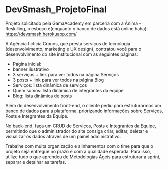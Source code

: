 # DevSmash_ProjetoFinal

Projeto solicitado pela GamaAcademy em parceria com a Ânima - Reskilling, o esboço é(enquanto o banco de dados está online haha): https://devsmash.herokuapp.com/

A Agência fictícia Cronos, que presta serviços de tecnologia (desenvolvimento,
marketing e UX design), contratou você para o desenvolvimento do site institucional com
as seguintes páginas:

- Página inicial:
- banner ilustrativo
- 3 serviços + link para ver todos na página Serviços
- 3 posts + link para ver todos na página Blog
- Serviços: lista dinâmica de serviços
- Quem somos: lista dinâmica de integrantes da equipe
- Blog: lista dinâmica de posts

Além do desenvolvimento front-end, o cliente pediu para estruturarmos um
banco de dados para a plataforma, priorizando informações sobre Serviços, Posts e
Integrantes da Equipe.

No back-end, faça um CRUD de Serviços, Posts e Integrantes da Equipe, permitindo que
o administrador do site consiga criar, editar, deletar e visualizar os dados através de um
painel administrativo.

Trabalhe com muita organização e alinhamentos com o time para que o projeto
seja entregue no prazo e com a qualidade esperada. Para isso, utilize tudo o que
aprendeu de Metodologias Ágeis para estruturar a sprint, separar e detalhar as tarefas.
